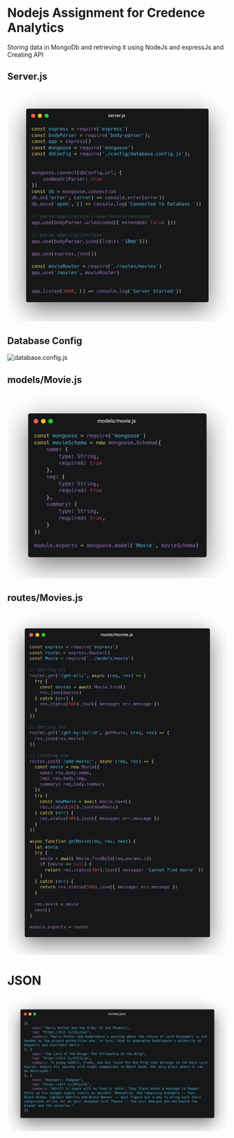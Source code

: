 # Nodejs Assignment for Credence Analytics

Storing data in MongoDb and retrieving it using NodeJs and expressJs and Creating API

## Server.js

![server.js](https://github.com/zuhairabs/nodejs_assign/blob/master/img/carbon%20(4).png)

## Database Config

![database.config.js](https://github.com/zuhairabs/nodejs_assign/blob/master/img/carbon%20.png)

## models/Movie.js

![models/movie.js](https://github.com/zuhairabs/nodejs_assign/blob/master/img/carbon%20(3).png)

## routes/Movies.js

![routes/movies.js](https://github.com/zuhairabs/nodejs_assign/blob/master/img/carbon%20(1).png)

# JSON

![routes/movies.js](https://github.com/zuhairabs/nodejs_assign/blob/master/img/carbon%20(2).png)
